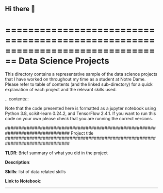 ## Hi there 👋

<!--
**arjennings/arjennings** is a ✨ _special_ ✨ repository because its `README.md` (this file) appears on your GitHub profile.

Here are some ideas to get you started:

- 🔭 I’m currently working on ...
- 🌱 I’m currently learning ...
- 👯 I’m looking to collaborate on ...
- 🤔 I’m looking for help with ...
- 💬 Ask me about ...
- 📫 How to reach me: ...
- 😄 Pronouns: ...
- ⚡ Fun fact: ...
-->

================================================================================
Data Science Projects
================================================================================

This directory contains a representative sample of the data science projects that I have worked on throughout my time as a student at Notre Dame. Please refer to table of contents (and the linked sub-directory) for a quick explanation of each project and the relevant skills used. 

.. contents::

Note that the code presented here is formatted as a jupyter notebook using Python 3.8, scikit-learn 0.24.2, and TensorFlow 2.4.1.
If you want to run this code on your own please check that you are running the correct versions.

################################################################################
Project title
################################################################################

**TLDR**:  Brief summary of what you did in the project

**Description**: 

**Skills**: list of data related skills

**Link to Notebook**: 
    
--------------------------------------------------------------------------------
